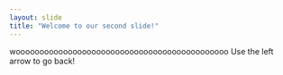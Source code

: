 ```yaml
---
layout: slide
title: "Welcome to our second slide!"
---
```

wooooooooooooooooooooooooooooooooooooooooooooo
Use the left arrow to go back!
